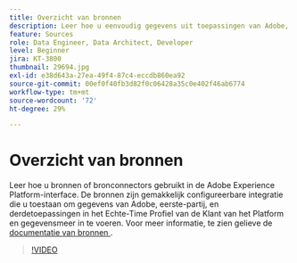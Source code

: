 ```yaml
---
title: Overzicht van bronnen
description: Leer hoe u eenvoudig gegevens uit toepassingen van Adobe, eerste en derde partijen kunt opnemen in het realtimeklantprofiel en de data lake van het Platform.
feature: Sources
role: Data Engineer, Data Architect, Developer
level: Beginner
jira: KT-3800
thumbnail: 29694.jpg
exl-id: e38d643a-27ea-49f4-87c4-eccdb860ea92
source-git-commit: 00ef0f40fb3d82f0c06428a35c0e402f46ab6774
workflow-type: tm+mt
source-wordcount: '72'
ht-degree: 29%

---
```


# Overzicht van bronnen

Leer hoe u bronnen of bronconnectors gebruikt in de Adobe Experience Platform-interface. De bronnen zijn gemakkelijk configureerbare integratie die u toestaan om gegevens van Adobe, eerste-partij, en derdetoepassingen in het Echte-Time Profiel van de Klant van het Platform en gegevensmeer in te voeren. Voor meer informatie, te zien gelieve de [ documentatie van bronnen ](https://experienceleague.adobe.com/docs/experience-platform/sources/home.html?lang=nl).

>[!VIDEO](https://video.tv.adobe.com/v/29694?learn=on)

